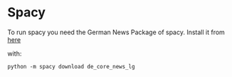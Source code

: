 # Spacy 

To run spacy you need the German News Package of spacy. 
Install it from [here](https://spacy.io/models/de#de_core_news_lg)

with: 
```   
python -m spacy download de_core_news_lg